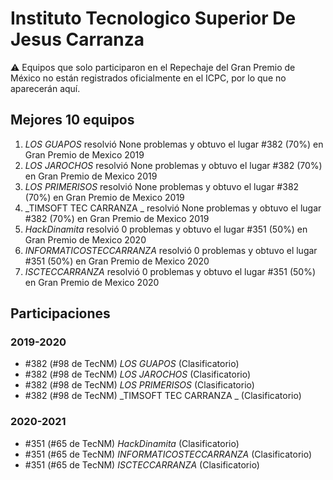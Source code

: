 # Instituto Tecnologico Superior De Jesus Carranza

:warning: Equipos que solo participaron en el Repechaje del Gran Premio de México no están registrados oficialmente en el ICPC, por lo que no aparecerán aquí.

## Mejores 10 equipos

1. _LOS GUAPOS_ resolvió None problemas y obtuvo el lugar #382 (70%) en Gran Premio de Mexico 2019
1. _LOS JAROCHOS_ resolvió None problemas y obtuvo el lugar #382 (70%) en Gran Premio de Mexico 2019
1. _LOS PRIMERISOS_ resolvió None problemas y obtuvo el lugar #382 (70%) en Gran Premio de Mexico 2019
1. _TIMSOFT TEC CARRANZA _ resolvió None problemas y obtuvo el lugar #382 (70%) en Gran Premio de Mexico 2019
1. _HackDinamita_ resolvió 0 problemas y obtuvo el lugar #351 (50%) en Gran Premio de Mexico 2020
1. _INFORMATICOSTECCARRANZA_ resolvió 0 problemas y obtuvo el lugar #351 (50%) en Gran Premio de Mexico 2020
1. _ISCTECCARRANZA_ resolvió 0 problemas y obtuvo el lugar #351 (50%) en Gran Premio de Mexico 2020

## Participaciones

### 2019-2020

- #382 (#98 de TecNM) _LOS GUAPOS_ (Clasificatorio)
- #382 (#98 de TecNM) _LOS JAROCHOS_ (Clasificatorio)
- #382 (#98 de TecNM) _LOS PRIMERISOS_ (Clasificatorio)
- #382 (#98 de TecNM) _TIMSOFT TEC CARRANZA _ (Clasificatorio)

### 2020-2021

- #351 (#65 de TecNM) _HackDinamita_ (Clasificatorio)
- #351 (#65 de TecNM) _INFORMATICOSTECCARRANZA_ (Clasificatorio)
- #351 (#65 de TecNM) _ISCTECCARRANZA_ (Clasificatorio)



